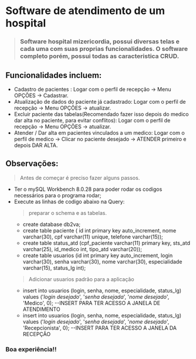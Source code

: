# Software de atendimento de um hospital

> ### Software hospital mizericordia, possui diversas telas e cada uma com suas proprias funcionalidades. O software completo porém, possui todas as caracteristica CRUD.

## Funcionalidades incluem:

- Cadastro de pacientes : Logar com o perfil de recepção -> Menu OPÇÔES -> Cadastrar.
- Atualização de dados do paciente já cadastrado: Logar com o perfil de recepção -> Menu OPÇÔES -> atualizar.
- Excluir paciente das tabelas(Recomendado fazer isso depois do medico dar alta no paciente, para evitar conflitos): Logar com o perfil de recepção -> Menu OPÇÔES -> atualizar.
- Atender / Dar alta em pacientes vinculados a um medico: Logar com o perfil de medico -> Clicar no paciente desejado -> ATENDER primeiro e depois DAR ALTA.


## Observações:
  > Antes de começar é preciso fazer alguns passos.

  - Ter o mySQL Workbench 8.0.28 para poder rodar os codigos necessários para o programa rodar;
  - Execute as linhas de codigo abaixo na Query:
    > preparar o schema e as tabelas.
    - create database db2va;
    - create table paciente ( id int primary key auto_increment, nome varchar(30), cpf varchar(11) unique, telefone varchar(15));
    - create table status_atd (cpf_paciente varchar(11) primary key, sts_atd varchar(25), id_medico int, tipo_atd varchar(20));
    - create table usuarios (id int primary key auto_increment, login varchar(30), senha varchar(30), nome varchar(30), especialidade varchar(15), status_lg int);
    > Adicionar usuarios padrão para a aplicação
    - insert into usuarios (login, senha, nome, especialidade, status_lg) values ('*login desejado*', '*senha desejada*', '*nome desejado*', 'Medico', 0); --INSERT PARA TER ACESSO A JANELA DE ATENDIMENTO
    - insert into usuarios (login, senha, nome, especialidade, status_lg) values ('*login desejado*', '*senha desejada*', '*nome desejado*', 'Recepcionista', 0); --INSERT PARA TER ACESSO A JANELA DA RECEPÇÂO

 ### Boa experiência!!
